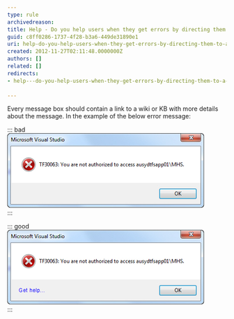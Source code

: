 ```yaml
---
type: rule
archivedreason: 
title: Help - Do you help users when they get errors by directing them to a wiki or KB?
guid: c8ff0286-1737-4f28-b3a6-449de31890e1
uri: help-do-you-help-users-when-they-get-errors-by-directing-them-to-a-wiki-or-kb
created: 2012-11-27T02:11:48.0000000Z
authors: []
related: []
redirects:
- help---do-you-help-users-when-they-get-errors-by-directing-them-to-a-wiki-or-kb

---
```


Every message box should contain a link to a wiki or KB with more details about the message. In the example of the below error message:

<!--endintro-->


::: bad  
![Figure - Bad Example: User now has to Google to find out how to fix this error](../../assets/NoDirectForError.jpg)  
:::


::: good  
![Figure - Good Example: If you click on the "Get Help..." link on the bottom of the form it will take you to a wiki page with common issues and resolutions](../../assets/DirectForError.jpg)  
:::
